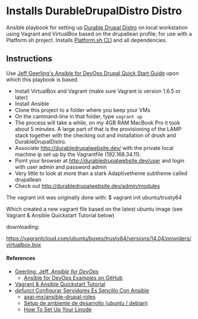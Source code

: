 # Installs DurableDrupalDistro Distro 

Ansible playbook for setting up [Durable Drupal Distro](https://github.com/DurableDrupal/durable-drupal-distro) on local workstation using Vagrant and VirtualBox based on the drupallean profile; for use with a Platform.sh project. Installs [Platform.sh CLI](https://docs.platform.sh/overview/platform-cli/) and all dependencies.

## Instructions

Use [Jeff Geerling's Ansible for DevOps Drupal Quick Start Guide](https://github.com/geerlingguy/ansible-for-devops/tree/master/drupal#quick-start-guide) upon which this playbook is based.

* Install VirtualBox and Vagrant (make sure Vagrant is version 1.6.5 or later)
* Install Ansible
* Clone this project to a folder where you keep your VMs
* On the cammand-line in that folder, type `vagrant up`
* The process will take a while, on my 4GB RAM MacBook Pro it took about 5 minutes. A large part of that is the provisioning of the LAMP stack together with the checking out and installation of drush and DurableDrupalDistro.
* Associate http://durabledrupalwebsite.dev/ with the private local machine ip set up by the Vagrantfile (192.168.34.11).
* Point your browser at http://durabledrupalwebsite.dev/user and login with user admin and password admin
* Very little to look at more than a stark Adaptivetheme subtheme called drupallean
* Check out http://durabledrupalwebsite.dev/admin/modules

The vagrant init was originally done with:
$ vagrant init ubuntu/trusty64

Which created a new vagrant file based on the latest ubuntu image (see Vagrant & Ansible Quickstart Tutorial below)

downloading:

https://vagrantcloud.com/ubuntu/boxes/trusty64/versions/14.04/providers/virtualbox.box

#### References

* [Geerling, Jeff, *Ansible for DevOps*](https://leanpub.com/ansible-for-devops)
  * [Ansible for DevOps Examples on GitHub](https://github.com/geerlingguy/ansible-for-devops)
* [Vagrant & Ansible Quickstart Tutorial](http://adamcod.es/2014/09/23/vagrant-ansible-quickstart-tutorial.html)
* [*defunct* Configurar Servidores Es Sencillo Con Ansible](http://guate2014.drupal-centroamerica.org/session/configurar-servidores-es-sencillo-con-ansible)
  * [axai-mx/ansible-drupal-roles](https://github.com/axai-mx/ansible-drupal-roles)
  * [Setup de ambiente de desarrollo (ubuntu / debian)](http://www.axai.com.mx/es/blog/setup-de-ambiente-de-desarrollo-ubuntu-debian)
  * [How To Set Up Your Linode](http://feross.org/how-to-setup-your-linode/)
